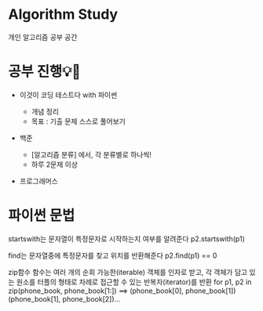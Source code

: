 # Algorithm Study
개인 알고리즘 공부 공간


# 공부 진행💡🌱

* 이것이 코딩 테스트다 with 파이썬
	- 개념 정리
	- 목표 : 기출 문제 스스로 풀어보기

* 백준 
	- [알고리즘 분류] 에서, 각 분류별로 하나씩!
	- 하루 2문제 이상

* 프로그래머스

# 파이썬 문법
  startswith는 문자열이 특정문자로 시작하는지 여부를 알려준다
  p2.startswith(p1)
  
  find는 문자열중에 특정문자를 찾고 위치를 반환해준다
  p2.find(p1) == 0
  
  zip함수
  함수는 여러 개의 순회 가능한(iterable) 객체를 인자로 받고, 각 객체가 담고 있는 원소를 터플의 형태로 차례로 접근할 수 있는 반복자(iterator)를 반환
  for p1, p2 in zip(phone_book, phone_book[1:])
  ==> (phone_book[0], phone_book[1]) (phone_book[1], phone_book[2])...
